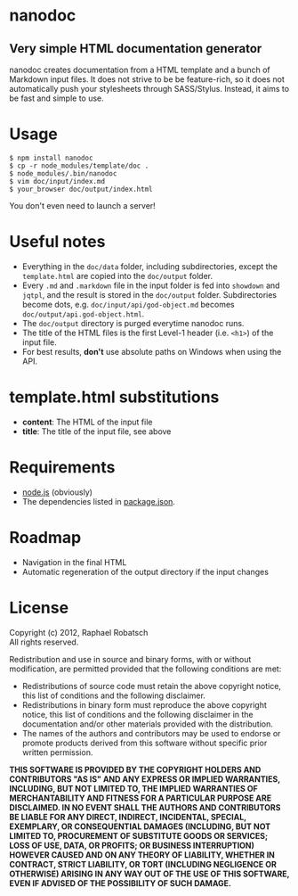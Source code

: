nanodoc
=======
Very simple HTML documentation generator
----------------------------------------

nanodoc creates documentation from a HTML template and a bunch
of Markdown input files. It does not strive to be be feature-rich,
so it does not automatically push your stylesheets through SASS/Stylus.
Instead, it aims to be fast and simple to use.

Usage
=====

    $ npm install nanodoc
    $ cp -r node_modules/template/doc .
    $ node_modules/.bin/nanodoc
	$ vim doc/input/index.md
    $ your_browser doc/output/index.html

You don't even need to launch a server!

Useful notes
============
* Everything in the `doc/data` folder, including subdirectories, except the `template.html`
  are copied into the `doc/output` folder.
* Every `.md` and `.markdown` file in the input folder is fed into `showdown` and `jqtpl`,
  and the result is stored in the `doc/output` folder. Subdirectories become dots, e.g.
  `doc/input/api/god-object.md` becomes `doc/output/api.god-object.html`.
* The `doc/output` directory is purged everytime nanodoc runs.
* The title of the HTML files is the first Level-1 header (i.e. `<h1>`) of the input file.
* For best results, **don't** use absolute paths on Windows when using the API.

template.html substitutions
===========================
* **content**: The HTML of the input file
* **title**: The title of the input file, see above

Requirements
============
* [node.js](http://nodejs.org) (obviously)
* The dependencies listed in [package.json](https://github.com/raphaelr/node_pcap-ffi/blob/master/package.json).

Roadmap
=======
* Navigation in the final HTML
* Automatic regeneration of the output directory if the input changes

License
=======
Copyright (c) 2012, Raphael Robatsch  
All rights reserved.

Redistribution and use in source and binary forms, with or without
modification, are permitted provided that the following conditions are met:

* Redistributions of source code must retain the above copyright
  notice, this list of conditions and the following disclaimer.
* Redistributions in binary form must reproduce the above copyright
  notice, this list of conditions and the following disclaimer in the
  documentation and/or other materials provided with the distribution.
* The names of the authors and contributors may be used to endorse
  or promote products derived from this software without specific
  prior written permission.

**THIS SOFTWARE IS PROVIDED BY THE COPYRIGHT HOLDERS AND CONTRIBUTORS "AS IS" AND
ANY EXPRESS OR IMPLIED WARRANTIES, INCLUDING, BUT NOT LIMITED TO, THE IMPLIED
WARRANTIES OF MERCHANTABILITY AND FITNESS FOR A PARTICULAR PURPOSE ARE
DISCLAIMED. IN NO EVENT SHALL THE AUTHORS AND CONTRIBUTORS BE LIABLE FOR ANY
DIRECT, INDIRECT, INCIDENTAL, SPECIAL, EXEMPLARY, OR CONSEQUENTIAL DAMAGES
(INCLUDING, BUT NOT LIMITED TO, PROCUREMENT OF SUBSTITUTE GOODS OR SERVICES;
LOSS OF USE, DATA, OR PROFITS; OR BUSINESS INTERRUPTION) HOWEVER CAUSED AND
ON ANY THEORY OF LIABILITY, WHETHER IN CONTRACT, STRICT LIABILITY, OR TORT
(INCLUDING NEGLIGENCE OR OTHERWISE) ARISING IN ANY WAY OUT OF THE USE OF THIS
SOFTWARE, EVEN IF ADVISED OF THE POSSIBILITY OF SUCH DAMAGE.**
